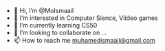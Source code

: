 - 👋 Hi, I’m @MoIsmaail
- 👀 I’m interested in Computer Sience, VIideo games
- 🌱 I’m currently learning CS50
- 💞️ I’m looking to collaborate on ...
- 📫 How to reach me muhamedismaail@gmail.com

<!---
MoIsmaail/MoIsmaail is a ✨ special ✨ repository because its `README.md` (this file) appears on your GitHub profile.
You can click the Preview link to take a look at your changes.
--->

